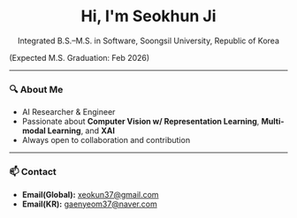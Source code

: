<div align="center">

# Hi, I'm Seokhun Ji  
Integrated B.S.–M.S. in Software, Soongsil University, Republic of Korea

</div>

(Expected M.S. Graduation: Feb 2026)

</div>

---

### 🔍 About Me
- AI Researcher & Engineer
- Passionate about **Computer Vision w/ Representation Learning**, **Multi-modal Learning**, and **XAI**
- Always open to collaboration and contribution

---

### 📫 Contact

- **Email(Global):** xeokun37@gmail.com
- **Email(KR):** gaenyeom37@naver.com
